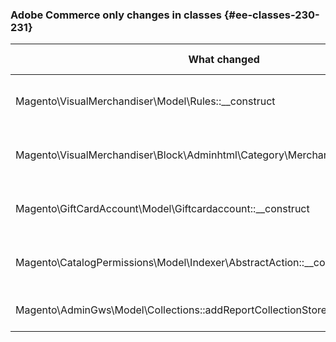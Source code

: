 ### Adobe Commerce only changes in classes {#ee-classes-230-231}

| What changed                                                                         | How changed                           |
|--------------------------------------------------------------------------------------|---------------------------------------|
| Magento\VisualMerchandiser\Model\Rules::\_\_construct                                | [public] Added optional parameter(s). |
| Magento\VisualMerchandiser\Block\Adminhtml\Category\Merchandiser\Tile::\_\_construct | [public] Added optional parameter(s). |
| Magento\GiftCardAccount\Model\Giftcardaccount::\_\_construct                         | [public] Added optional parameter(s). |
| Magento\CatalogPermissions\Model\Indexer\AbstractAction::\_\_construct               | [public] Added optional parameter(s). |
| Magento\AdminGws\Model\Collections::addReportCollectionStoreFilter                   | [public] Method has been added.       |
